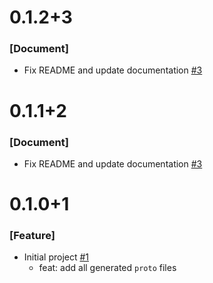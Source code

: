 # 0.1.2+3
### [Document]
- Fix README and update documentation [#3](https://github.com/esmaeil-ahmadipour/flutter_pactus_grpc/pull/4)

# 0.1.1+2
### [Document]
- Fix README and update documentation [#3](https://github.com/esmaeil-ahmadipour/flutter_pactus_grpc/pull/4)

# 0.1.0+1
### [Feature]
- Initial project [#1](https://github.com/esmaeil-ahmadipour/flutter_pactus_grpc/pull/2)
  - feat: add all generated `proto` files
